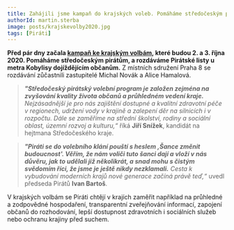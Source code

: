 ```yaml
---
title: Zahájili jsme kampaň do krajských voleb. Pomáháme středočeským pirátům
authorId: martin.sterba
image: posts/krajskevolby2020.jpg
tags: [Piráti]
---
```


**Před pár dny začala [kampaň ke krajským volbám](https://www.piratskelisty.cz/clanek-3298-sance-zmenit-budoucnost-pirati-zahajili-kampan-do-krajskych-voleb-predstavili-svoje-lidry-i-program), které budou 2. a 3. října 2020. Pomáháme středočeským pirátům, a rozdáváme Pirátské listy u metra Kobylisy dojíždějícím občanům.** Z místních sdružení Praha 8 se rozdávání zůčastnili zastupitelé Michal Novák a Alice Hamalová.

> ***"Středočeský pirátský volební program je založen zejména na zvyšování kvality života občanů a průhledném vedení kraje.*** *Nejzásadnější je pro nás zajištění dostupné a kvalitní zdravotní péče v regionech, udržení vody v krajině a zalepení děr na silnicích i v rozpočtu. Dále se zaměříme na střední školství, rodiny a sociální oblast, územní rozvoj a kulturu,“* říká **Jiří Snížek**, kandidát na hejtmana Středočeského kraje.

> ***"Piráti se do volebního klání pouští s heslem ‚Šance změnit budoucnost'. Věřím, že nám voliči tuto šanci dají a vloží v nás důvěru, jak to udělali již několikrát, a snad mohu s čistým svědomím říci, že jsme je ještě nikdy nezklamali.*** *Cesta k vybudování moderních krajů nové generace začíná právě teď,“* uvedl předseda Pirátů **Ivan Bartoš**.

V krajských volbám se Piráti chtějí v krajích zaměřit například na průhledné a zodpovědné hospodaření, transparentní zveřejňování informací, zapojení občanů do rozhodování, lepší dostupnost zdravotních i sociálních služeb nebo ochranu krajiny před suchem.
